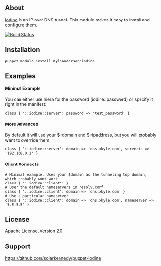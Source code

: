 About
------
[iodine](http://code.kryo.se/iodine/) is an IP over DNS tunnel. This module makes it easy to install and configure them.

[![Build Status](https://travis-ci.org/solarkennedy/puppet-iodine.png)](https://travis-ci.org/solarkennedy/puppet-iodine)

Installation
------------
    puppet module install KyleAnderson/iodine

Examples
-------

#### Minimal Example
You can either use hiera for the password (iodine::password) or specify it right in the manifest:
```puppet
class { '::iodine::server': password => 'test_password' }
```
#### More Advanced
By default it will use your $::domain and $::ipaddress, but you will probably want to override them.
```puppet
class { '::iodine::server': domain => 'dns.xkyle.com', serverip => '192.168.0.1' }
```

#### Client Connects
```puppet
# Minimal example. Uses your $domain as the tunneling top domain, which probably wont work
class { '::iodine::client': }
# User the default nameservers in resolv.conf
class { '::iodine::client': domain => 'dns.xkyle.com' }
# Use a particular nameserver
class { '::iodine::client': domain => 'dns.xkyle.com', nameserver => '8.8.8.8' }
```

License
-------
Apache License, Version 2.0

Support
-------
https://github.com/solarkennedy/puppet-iodine
